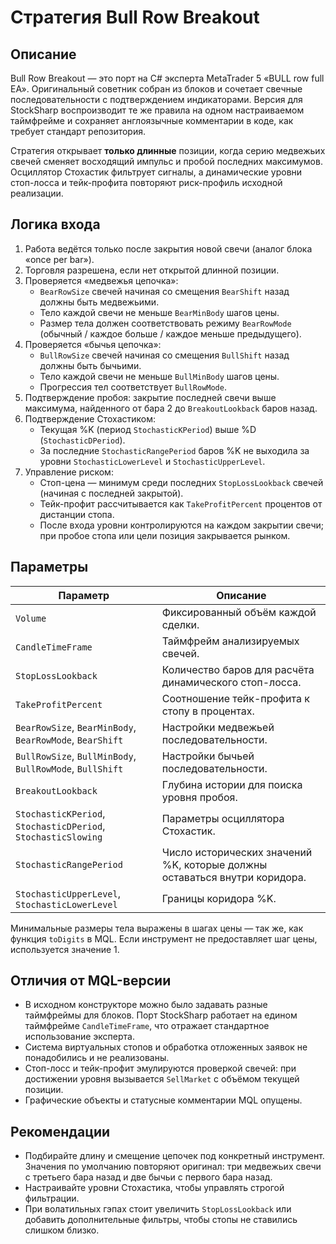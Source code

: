 # Стратегия Bull Row Breakout

## Описание
Bull Row Breakout — это порт на C# эксперта MetaTrader 5 «BULL row full EA». Оригинальный советник собран из блоков и сочетает свечные последовательности с подтверждением индикаторами. Версия для StockSharp воспроизводит те же правила на одном настраиваемом таймфрейме и сохраняет англоязычные комментарии в коде, как требует стандарт репозитория.

Стратегия открывает **только длинные** позиции, когда серию медвежьих свечей сменяет восходящий импульс и пробой последних максимумов. Осциллятор Стохастик фильтрует сигналы, а динамические уровни стоп-лосса и тейк-профита повторяют риск-профиль исходной реализации.

## Логика входа
1. Работа ведётся только после закрытия новой свечи (аналог блока «once per bar»).
2. Торговля разрешена, если нет открытой длинной позиции.
3. Проверяется «медвежья цепочка»:
   - `BearRowSize` свечей начиная со смещения `BearShift` назад должны быть медвежьими.
   - Тело каждой свечи не меньше `BearMinBody` шагов цены.
   - Размер тела должен соответствовать режиму `BearRowMode` (обычный / каждое больше / каждое меньше предыдущего).
4. Проверяется «бычья цепочка»:
   - `BullRowSize` свечей начиная со смещения `BullShift` назад должны быть бычьими.
   - Тело каждой свечи не меньше `BullMinBody` шагов цены.
   - Прогрессия тел соответствует `BullRowMode`.
5. Подтверждение пробоя: закрытие последней свечи выше максимума, найденного от бара 2 до `BreakoutLookback` баров назад.
6. Подтверждение Стохастиком:
   - Текущая %K (период `StochasticKPeriod`) выше %D (`StochasticDPeriod`).
   - За последние `StochasticRangePeriod` баров %K не выходила за уровни `StochasticLowerLevel` и `StochasticUpperLevel`.
7. Управление риском:
   - Стоп-цена — минимум среди последних `StopLossLookback` свечей (начиная с последней закрытой).
   - Тейк-профит рассчитывается как `TakeProfitPercent` процентов от дистанции стопа.
   - После входа уровни контролируются на каждом закрытии свечи; при пробое стопа или цели позиция закрывается рынком.

## Параметры
| Параметр | Описание |
| --- | --- |
| `Volume` | Фиксированный объём каждой сделки. |
| `CandleTimeFrame` | Таймфрейм анализируемых свечей. |
| `StopLossLookback` | Количество баров для расчёта динамического стоп-лосса. |
| `TakeProfitPercent` | Соотношение тейк-профита к стопу в процентах. |
| `BearRowSize`, `BearMinBody`, `BearRowMode`, `BearShift` | Настройки медвежьей последовательности. |
| `BullRowSize`, `BullMinBody`, `BullRowMode`, `BullShift` | Настройки бычьей последовательности. |
| `BreakoutLookback` | Глубина истории для поиска уровня пробоя. |
| `StochasticKPeriod`, `StochasticDPeriod`, `StochasticSlowing` | Параметры осциллятора Стохастик. |
| `StochasticRangePeriod` | Число исторических значений %K, которые должны оставаться внутри коридора. |
| `StochasticUpperLevel`, `StochasticLowerLevel` | Границы коридора %K. |

Минимальные размеры тела выражены в шагах цены — так же, как функция `toDigits` в MQL. Если инструмент не предоставляет шаг цены, используется значение 1.

## Отличия от MQL-версии
- В исходном конструкторе можно было задавать разные таймфреймы для блоков. Порт StockSharp работает на едином таймфрейме `CandleTimeFrame`, что отражает стандартное использование эксперта.
- Система виртуальных стопов и обработка отложенных заявок не понадобились и не реализованы.
- Стоп-лосс и тейк-профит эмулируются проверкой свечей: при достижении уровня вызывается `SellMarket` с объёмом текущей позиции.
- Графические объекты и статусные комментарии MQL опущены.

## Рекомендации
- Подбирайте длину и смещение цепочек под конкретный инструмент. Значения по умолчанию повторяют оригинал: три медвежьих свечи с третьего бара назад и две бычьи с первого бара назад.
- Настраивайте уровни Стохастика, чтобы управлять строгой фильтрации.
- При волатильных гэпах стоит увеличить `StopLossLookback` или добавить дополнительные фильтры, чтобы стопы не ставились слишком близко.
